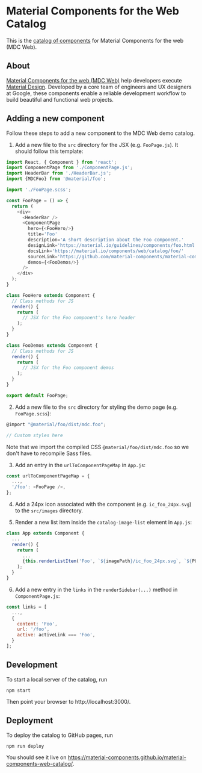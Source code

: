 # Material Components for the Web Catalog

This is the [catalog of components](https://material-components.github.io/material-components-web-catalog/) for Material Components for the web (MDC Web).

## About

[Material Components for the web (MDC Web)](https://github.com/material-components/material-components-web) help developers execute [Material Design](https://www.material.io).
Developed by a core team of engineers and UX designers at Google, these components enable a reliable development workflow to build beautiful and functional web projects.

## Adding a new component

Follow these steps to add a new component to the MDC Web demo catalog.

1. Add a new file to the `src` directory for the JSX (e.g. `FooPage.js`). It should follow this template:

```js
import React, { Component } from 'react';
import ComponentPage from './ComponentPage.js';
import HeaderBar from './HeaderBar.js';
import {MDCFoo} from '@material/foo';

import './FooPage.scss';

const FooPage = () => {
  return (
    <div>
      <HeaderBar />
      <ComponentPage
        hero={<FooHero/>}
        title='Foo'
        description='A short description about the Foo component.'
        designLink='https://material.io/guidelines/components/foo.html'
        docsLink='https://material.io/components/web/catalog/foo/'
        sourceLink='https://github.com/material-components/material-components-web/tree/master/packages/mdc-foo'
        demos={<FooDemos/>}
      />
    </div>
  );
}

class FooHero extends Component {
  // Class methods for JS
  render() {
    return (
      // JSX for the Foo component's hero header
    );
  }
}

class FooDemos extends Component {
  // Class methods for JS
  render() {
    return (
      // JSX for the Foo component demos
    );
  }
}

export default FooPage;

```

2. Add a new file to the `src` directory for styling the demo page (e.g. `FooPage.scss`):

```js
@import "@material/foo/dist/mdc.foo";

// Custom styles here
```

Note that we import the compiled CSS `@material/foo/dist/mdc.foo` so we don't have to recompile Sass files.

3. Add an entry in the `urlToComponentPageMap` in `App.js`:

```js
const urlToComponentPageMap = {
  ...,
  '/foo': <FooPage />,
};
```

4. Add a 24px icon associated with the component (e.g. `ic_foo_24px.svg`) to the `src/images` directory.

5. Render a new list item inside the `catalog-image-list` element in `App.js`:

```js
class App extends Component {
  ...
  render() {
    return (
      ...
      {this.renderListItem('Foo', `${imagePath}/ic_foo_24px.svg`, `${PUBLIC_URL}/foo`)}
    );
  }
}
```

6. Add a new entry in the `links` in the `renderSidebar(...)` method in `ComponentPage.js`:

```js
const links = [
  ...,
  {
    content: 'Foo',
    url: '/foo',
    active: activeLink === 'Foo',
  }
];
```

## Development

To start a local server of the catalog, run

```
npm start
```
Then point your browser to http://localhost:3000/.

## Deployment

To deploy the catalog to GitHub pages, run

```
npm run deploy
```
You should see it live on https://material-components.github.io/material-components-web-catalog/.
